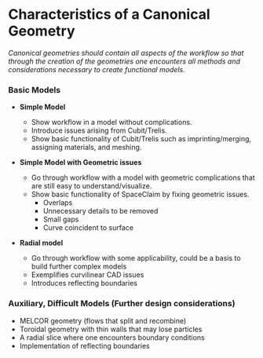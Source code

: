 # Characteristics of a Canonical Geometry

_Canonical geometries should contain all aspects of the workflow so that
through the creation of the geometries one encounters all methods and
considerations necessary to create functional models._

### Basic Models

  * __Simple Model__
    - Show workflow in a model without complications.
    - Introduce issues arising from Cubit/Trelis.
    - Show basic functionality of Cubit/Trelis such as imprinting/merging, assigning materials, and meshing.

  * __Simple Model with Geometric issues__
    - Go through workflow with a model with geometric complications that are still easy to understand/visualize.
    - Show basic functionality of SpaceClaim by fixing geometric issues.
      * Overlaps
      * Unnecessary details to be removed
      * Small gaps
      * Curve coincident to surface

  * __Radial model__
    - Go through workflow with some applicability, could be a basis to build further complex models
    - Exemplifies curvilinear CAD issues
    - Introduces reflecting boundaries

### Auxiliary, Difficult Models (Further design considerations)

* MELCOR geometry (flows that split and recombine)
* Toroidal geometry with thin walls that may lose particles
* A radial slice where one encounters boundary conditions
* Implementation of reflecting boundaries
